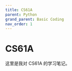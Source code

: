 ```yaml
---
title: CS61A
parent: Python
grand_parent: Basic Coding
nav_order: 1
---
```


# CS61A

这里是我对 CS61A 的学习笔记。
